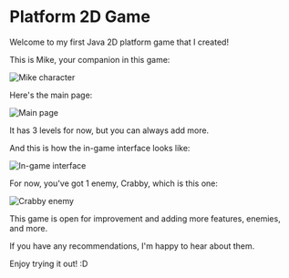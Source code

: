 <!DOCTYPE html>
<html lang="en">
<head>
  <meta charset="UTF-8">
  <meta name="viewport" content="width=device-width, initial-scale=1.0"
</head>
<body>

<div class="container">
  <h1>Platform 2D Game</h1>

  <p>Welcome to my first Java 2D platform game that I created!</p>
  <p>This is Mike, your companion in this game:</p>
  <img class="game-image" src="https://user-images.githubusercontent.com/103119019/224543406-6f8ef71f-6137-4d8e-a5c8-b257cf3f0612.png" alt="Mike character">

  <p>Here's the main page:</p>
  <img class="game-image" src="https://user-images.githubusercontent.com/103119019/224543477-2fa3f37c-4572-4b67-b3dd-7101dcbd8a70.png" alt="Main page">

  <p>It has 3 levels for now, but you can always add more.</p>
  <p>And this is how the in-game interface looks like:</p>
  <img class="game-image" src="https://user-images.githubusercontent.com/103119019/224543507-f3564460-2bf1-4f9a-8a11-10ed5210a0af.png" alt="In-game interface">

  <p>For now, you've got 1 enemy, Crabby, which is this one:</p>
  <img class="game-image" src="https://user-images.githubusercontent.com/103119019/224543537-2f9feeb3-1100-4e98-9655-dcad93f62ea2.png" alt="Crabby enemy">

  <p>This game is open for improvement and adding more features, enemies, and more.</p>
  <p>If you have any recommendations, I'm happy to hear about them.</p>
  <p>Enjoy trying it out! :D</p>
</div>

</body>
</html>
